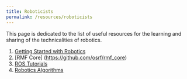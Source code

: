 ```yaml
---
title: Roboticists
permalink: /resources/roboticists
---
```

This page is dedicated to the list of useful resources for the learning and sharing of the technicalities of robotics.

1. [Getting Started with Robotics](https://github.com/kiloreux/awesome-robotics)
2. [RMF Core] (https://github.com/osrf/rmf_core)
3. [ROS Tutorials](https://github.com/methylDragon/ros-tutorials)
4. [Robotics Algorithms](https://github.com/AtsushiSakai/PythonRobotics#what-is-this)